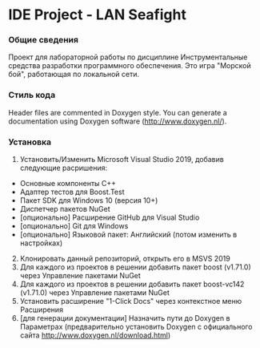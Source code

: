 IDE Project - LAN Seafight
==========================

### Общие сведения
Проект для лабораторной работы по дисциплине Инструментальные средства разработки программного обеспечения.
Это игра "Морской бой", работающая по локальной сети.

### Стиль кода
Header files are commented in Doxygen style. You can generate a documentation using Doxygen software (http://www.doxygen.nl/).

### Установка
1) Установить/Изменить Microsoft Visual Studio 2019, добавив следующие расришения: 
- Основные компоненты C++
- Адаптер тестов для Boost.Test
- Пакет SDK для Windows 10 (версия 10+)
- Диспетчер пакетов NuGet
- [опционально] Расширение GitHub для Visual Studio
- [опционально] Git для Windows
- [опционально] Языковой пакет: Английский (потом изменить в настройках)
2) Клонировать данный репозиторий, открыть его в MSVS 2019
3) Для каждого из проектов в решении добавить пакет boost (v1.71.0) через Управление пакетами NuGet
4) Для каждого из проектов в решении добавить пакет boost-vc142 (v1.71.0) через Управление пакетами NuGet
5) Установить расширение "1-Click Docs" через контекстное меню Расширения
6) [для генерации документации] Назначить пути до Doxygen в Параметрах (предварительно установить Doxygen с официального сайта http://www.doxygen.nl/download.html)
